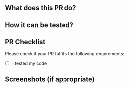 <!-- Title format: PA-123 - Ticket title -->

## What does this PR do?

<!-- Please describe your changes in detail -->

## How it can be tested?
<!-- Please describe in detail how you tested your changes.
Include any reasonable information about test environment.
Delete this section if not relevant -->

## PR Checklist

<!-- Change [ ] tp [X] to check boxes -->
Please check if your PR fulfills the following requirements:
 - [ ] I tested my code
 
<!-- Will be extended in future -->

## Screenshots (if appropriate) 
<!-- Delete if not relevant -->